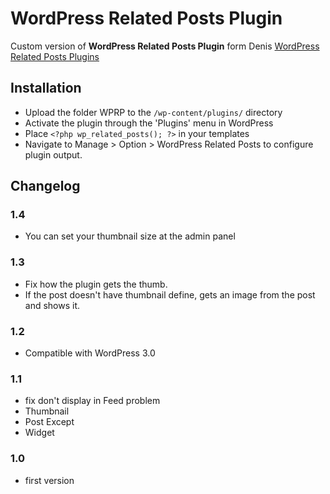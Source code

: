 # WordPress Related Posts Plugin #

Custom version of **WordPress Related Posts Plugin** form Denis [WordPress Related Posts Plugins](http://wordpress.org/extend/plugins/wordpress-23-related-posts-plugin/)

## Installation ##

* Upload the folder WPRP to the `/wp-content/plugins/` directory
* Activate the plugin through the 'Plugins' menu in WordPress
* Place `<?php wp_related_posts(); ?>` in your templates
* Navigate to Manage > Option > WordPress Related Posts to configure plugin output.

## Changelog ##

### 1.4 ###
* You can set your thumbnail size at the admin panel

### 1.3 ###
* Fix how the plugin gets the thumb.
* If the post doesn't have thumbnail define, gets an image from the post and shows it.

### 1.2 ###
* Compatible with WordPress 3.0

###  1.1 ###
* fix don't display in Feed problem
* Thumbnail
* Post Except
* Widget

### 1.0 ###
* first version